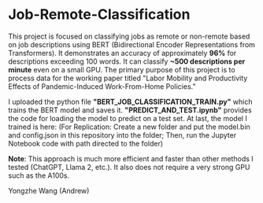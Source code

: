 # Job-Remote-Classification
This project is focused on classifying jobs as remote or non-remote based on job descriptions using BERT (Bidirectional Encoder Representations from Transformers). It demonstrates an accuracy of approximately **96%** for descriptions exceeding 100 words. It can classify **~500 descriptions per minute** even on a small GPU. The primary purpose of this project is to process data for the working paper titled "Labor Mobility and Productivity Effects of Pandemic-Induced Work-From-Home Policies." 

I uploaded the python file **"BERT_JOB_CLASSIFICATION_TRAIN.py"** which trains the BERT model and saves it. **"PREDICT_AND_TEST.ipynb"** provides the code for loading the model to predict on a test set. At last, the model I trained is here:  (For Replication: Create a new folder and put the model.bin and config.json in this repository into the folder; Then, run the Jupyter Notebook code with path directed to the folder)

**Note**: This approach is much more efficient and faster than other methods I tested (ChatGPT, Llama 2, etc.). It also does not require a very strong GPU such as the A100s. 

Yongzhe Wang (Andrew)
